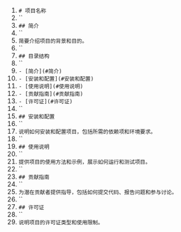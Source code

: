 1. `# 项目名称`
2. ``
3. `## 简介`
4. ``
5. `简要介绍项目的背景和目的。`
6. ``
7. `## 目录结构`
8. ``
9. `- [简介](#简介)`
10. `- [安装和配置](#安装和配置)`
11. `- [使用说明](#使用说明)`
12. `- [贡献指南](#贡献指南)`
13. `- [许可证](#许可证)`
14. ``
15. `## 安装和配置`
16. ``
17. `说明如何安装和配置项目，包括所需的依赖项和环境要求。`
18. ``
19. `## 使用说明`
20. ``
21. `提供项目的使用方法和示例，展示如何运行和测试项目。`
22. ``
23. `## 贡献指南`
24. ``
25. `为潜在贡献者提供指导，包括如何提交代码、报告问题和参与讨论。`
26. ``
27. `## 许可证`
28. ``
29. `说明项目的许可证类型和使用限制。`